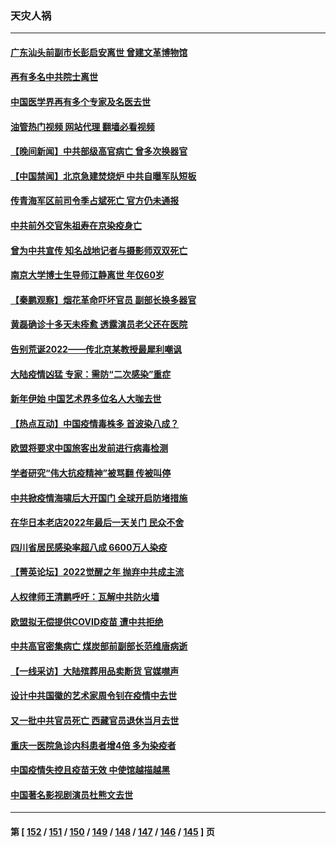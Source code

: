 ### 天灾人祸
---
#### [广东汕头前副市长彭启安离世 曾建文革博物馆](../../pages/ncid280/n13899239.md?01042045) 
#### [再有多名中共院士离世](../../pages/ncid280/n13899179.md?01042045) 
#### [中国医学界再有多个专家及名医去世](../../pages/ncid280/n13898894.md?01042045) 
#### [油管热门视频 网站代理 翻墙必看视频](http://138.2.39.72:81/youtube.html?epic-marker?01042045)
#### [【晚间新闻】中共部级高官病亡 曾多次换器官](../../pages/ncid280/n13899167.md?01042045) 
#### [【中国禁闻】北京急建焚烧炉 中共自曝军队短板](../../pages/ncid280/n13899168.md?01042045) 
#### [传青海军区前司令季占斌死亡 官方仍未通报](../../pages/ncid280/n13898933.md?01042045) 
#### [中共前外交官朱祖寿在京染疫身亡](../../pages/ncid280/n13898929.md?01042045) 
#### [曾为中共宣传 知名战地记者与摄影师双双死亡](../../pages/ncid280/n13898881.md?01042045) 
#### [南京大学博士生导师江静离世 年仅60岁](../../pages/ncid280/n13898909.md?01042045) 
#### [【秦鹏观察】烟花革命吓坏官员 副部长换多器官](../../pages/ncid280/n13898802.md?01042045) 
#### [黄磊确诊十多天未痊愈 透露演员老父还在医院](../../pages/ncid280/n13898809.md?01042045) 
#### [告别荒诞2022——传北京某教授最犀利嘲讽](../../pages/ncid280/n13898850.md?01042045) 
#### [大陆疫情凶猛 专家：需防“二次感染”重症](../../pages/ncid280/n13898805.md?01042045) 
#### [新年伊始 中国艺术界多位名人大咖去世](../../pages/ncid280/n13898766.md?01042045) 
#### [【热点互动】中国疫情毒株多 首波染八成？](../../pages/ncid280/n13898746.md?01042045) 
#### [欧盟将要求中国旅客出发前进行病毒检测](../../pages/ncid280/n13898750.md?01042045) 
#### [学者研究“伟大抗疫精神”被骂翻 传被叫停](../../pages/ncid280/n13898716.md?01042045) 
#### [中共掀疫情海啸后大开国门 全球开启防堵措施](../../pages/ncid280/n13898793.md?01042045) 
#### [在华日本老店2022年最后一天关门 民众不舍](../../pages/ncid280/n13898768.md?01042045) 
#### [四川省居民感染率超八成 6600万人染疫](../../pages/ncid280/n13898770.md?01042045) 
#### [【菁英论坛】2022觉醒之年 抛弃中共成主流](../../pages/ncid280/n13898734.md?01042045) 
#### [人权律师王清鹏呼吁：瓦解中共防火墙](../../pages/ncid280/n13898702.md?01042045) 
#### [欧盟拟无偿提供COVID疫苗 遭中共拒绝](../../pages/ncid280/n13898686.md?01042045) 
#### [中共高官密集病亡 煤炭部前副部长范维唐病逝](../../pages/ncid280/n13898674.md?01042045) 
#### [【一线采访】大陆殡葬用品卖断货 官媒噤声](../../pages/ncid280/n13898490.md?01042045) 
#### [设计中共国徽的艺术家周令钊在疫情中去世](../../pages/ncid280/n13898602.md?01042045) 
#### [又一批中共官员死亡 西藏官员退休当月去世](../../pages/ncid280/n13898452.md?01042045) 
#### [重庆一医院急诊内科患者增4倍 多为染疫者](../../pages/ncid280/n13898428.md?01042045) 
#### [中国疫情失控且疫苗无效 中使馆越描越黑](../../pages/ncid280/n13898473.md?01042045) 
#### [中国著名影视剧演员杜熊文去世](../../pages/ncid280/n13898398.md?01042045) 

---
#### 第 [ [152](./152.md?01042045) / [151](./151.md?01042045) / [150](./150.md?01042045) / [149](./149.md?01042045) / [148](./148.md?01042045) / [147](./147.md?01042045) / [146](./146.md?01042045) / [145](./145.md?01042045) ] 页
